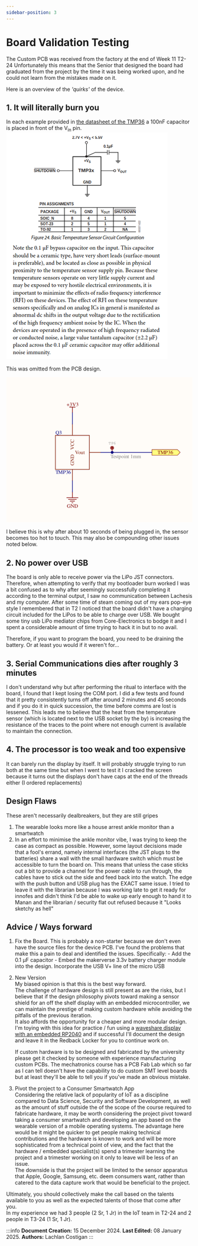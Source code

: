 ```yaml
---
sidebar-position: 3
---
```


# Board Validation Testing

The Custom PCB was received from the factory at the end of Week 11 T2-24
Unfortunately this means that the Senior that designed the board had graduated from the project by the time it was being worked upon, and he could not learn from the mistakes made on it.  

Here is an overview of the *'quirks'* of the device.

## 1. It will literally burn you

In each example provided in [the datasheet of the TMP36](https://www.analog.com/media/en/technical-documentation/data-sheets/TMP35_36_37.pdf) a 100nF capacitor is placed in front of the V<sub>in</sub> pin.
![An extract of the sensor datasheet explaining why a capacitor is needed on the V in pin](./img/TMP36Cap_DS.png)  

This was omitted from the PCB design.  

![The board schematic showing the leads of the pin and no capacitor](./img/TMP36Schem.png)

I believe this is why after about 10 seconds of being plugged in, the sensor becomes too hot to touch.
This may also be compounding other issues noted below.

## 2. No power over USB

The board is only able to receive power via the LiPo JST connectors. Therefore, when attempting to verify that my bootloader burn worked I was a bit confused as to why after seemingly successfully completing it according to the terminal output, I saw no communication between Lachesis and my computer. After some time of steam coming out of my ears pop-eye style I remembered that in T2 I noticed that the board didn't have a charging circuit included for the LiPos to be able to charge over USB. We bought some tiny usb LiPo mediator chips from Core-Electronics to bodge it and I spent a considerable amount of time trying to hack it in but to no avail.

Therefore, if you want to program the board, you need to be draining the battery. Or at least you would if it weren't for...

## 3. Serial Communications dies after roughly 3 minutes

I don't understand why but after performing the ritual to interface with the board, I found that I kept losing the COM port.
I did a few tests and found that it pretty consistently turns off after around 2 minutes and 45 seconds and if you do it in quick succession, the time before comms are lost is lessened. This leads me to believe that the heat from the temperature sensor (which is located next to the USB socket by the by) is increasing the resistance of the traces to the point where not enough current is available to maintain the connection.

## 4. The processor is too weak and too expensive

It can barely run the display by itself. It will probably struggle trying to run both at the same time but when I went to test it I cracked the screen because it turns out the displays don't have caps at the end of the threads either (I ordered replacements)

## Design Flaws

These aren't necessarily dealbreakers, but they are still gripes

1. The wearable looks more like a house arrest ankle monitor than a smartwatch
2. In an effort to minimise the ankle monitor vibe, I was trying to keep the case as compact as possible. However, some layout decisions made that a fool's errand, namely internal interfaces (the JST plugs to the batteries) share a wall with the small hardware switch which must be accessible to turn the board on. This means that unless the case sticks out a bit to provide a channel for the power cable to run through, the cables have to stick out the side and feed back into the watch. The edge with the push button and USB plug has the EXACT same issue. I tried to leave it with the librarian because I was working late to get it ready for innofes and didn't think I'd be able to wake up early enough to hand it to Manan and the librarian / security flat out refused because it "Looks sketchy as hell"

## Advice / Ways forward

1. Fix the Board.
    This is probably a non-starter because we don't even have the source files for the device PCB. I've found the problems that make this a pain to deal and identified the issues.
    Specifically:
        - Add the 0.1 μF capacitor
        - Embed the makerverse 3.3v battery charger module into the design. Incorporate the USB V+ line of the micro USB  

2. New Version  
    My biased opinion is that this is the best way forward.  
    The challenge of hardware design is still present as are the risks, but I believe that if the design philosophy pivots toward making a sensor shield for an off the shelf display with an embedded microcontroller, we can maintain the prestige of making custom hardware while avoiding the pitfalls of the previous iteration.  
    It also affords the opportunity for a cheaper and more modular design. I'm toying with this idea for practice / fun using a [waveshare display with an embedded RP2040](https://www.waveshare.com/wiki/RP2040-LCD-1.28) and if successful I'll document the design and leave it in the Redback Locker for you to continue work on.  

    If custom hardware is to be designed and fabricated by the university please get it checked by someone with experience manufacturing custom PCBs. The mechatronics course has a PCB Fab Lab which so far as I can tell doesn't have the capability to do custom SMT level boards but at least they'll be able to tell you if you've made an obvious mistake.

3. Pivot the project to a Consumer Smartwatch App  
    Considering the relative lack of popularity of IoT as a discipline compared to Data Science, Security and Software Development, as well as the amount of stuff outside the of the scope of the course required to fabricate hardware, it may be worth considering the project pivot toward taking a consumer smartwatch and developing an app based on the wearable version of a mobile operating systems. The advantage here would be it might be quicker to get people making technical contributions and the hardware is known to work and will be more sophisticated from a technical point of view, and the fact that the hardware / embedded specialist(s) spend a trimester learning the project and a trimester working on it only to leave will be less of an issue.  
    The downside is that the project will be limited to the sensor apparatus that Apple, Google, Samsung, etc. deem consumers want, rather than catered to the data capture work that would be beneficial to the project.

Ultimately, you should collectively make the call based on the talents available to you as well as the expected talents of those that come after you.  
In my experience we had 3 people (2 Sr, 1 Jr) in the IoT team in T2-24 and 2 people in T3-24 (1 Sr, 1 Jr).

:::info
**Document Creation:** 15 December 2024. **Last Edited:** 08 January 2025. **Authors:** Lachlan Costigan
:::

